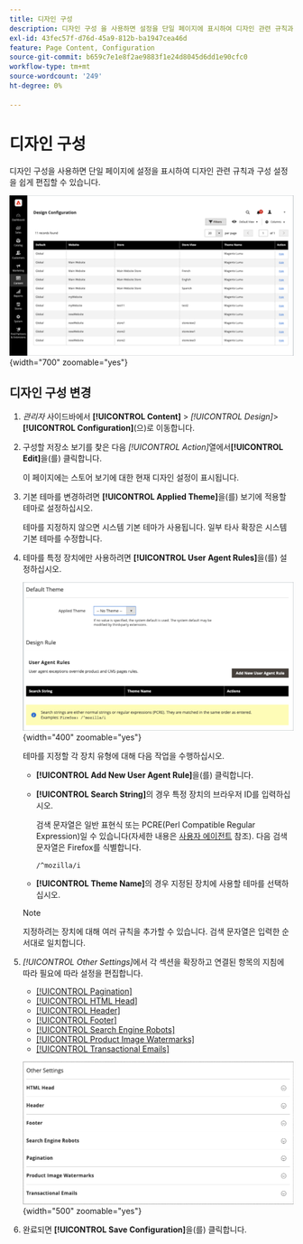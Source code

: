 ```yaml
---
title: 디자인 구성
description: 디자인 구성 을 사용하면 설정을 단일 페이지에 표시하여 디자인 관련 규칙과 구성 설정을 쉽게 편집할 수 있습니다.
exl-id: 43fec57f-d76d-45a9-812b-ba1947cea46d
feature: Page Content, Configuration
source-git-commit: b659c7e1e8f2ae9883f1e24d8045d6dd1e90cfc0
workflow-type: tm+mt
source-wordcount: '249'
ht-degree: 0%

---
```


# 디자인 구성

디자인 구성을 사용하면 단일 페이지에 설정을 표시하여 디자인 관련 규칙과 구성 설정을 쉽게 편집할 수 있습니다.

![디자인 구성 페이지](./assets/configuration.png){width="700" zoomable="yes"}

## 디자인 구성 변경

1. _관리자_ 사이드바에서 **[!UICONTROL Content]** > _[!UICONTROL Design]_>**[!UICONTROL Configuration]**(으)로 이동합니다.

1. 구성할 저장소 보기를 찾은 다음 _[!UICONTROL Action]_&#x200B;열에서&#x200B;**[!UICONTROL Edit]**&#x200B;을(를) 클릭합니다.

   이 페이지에는 스토어 보기에 대한 현재 디자인 설정이 표시됩니다.

1. 기본 테마를 변경하려면 **[!UICONTROL Applied Theme]**&#x200B;을(를) 보기에 적용할 테마로 설정하십시오.

   테마를 지정하지 않으면 시스템 기본 테마가 사용됩니다. 일부 타사 확장은 시스템 기본 테마를 수정합니다.

1. 테마를 특정 장치에만 사용하려면 **[!UICONTROL User Agent Rules]**&#x200B;을(를) 설정하십시오.

   ![사용자 에이전트 규칙](./assets/configuration-user-agent-rules.png){width="400" zoomable="yes"}

   테마를 지정할 각 장치 유형에 대해 다음 작업을 수행하십시오.

   - **[!UICONTROL Add New User Agent Rule]**&#x200B;을(를) 클릭합니다.

   - **[!UICONTROL Search String]**&#x200B;의 경우 특정 장치의 브라우저 ID를 입력하십시오.

     검색 문자열은 일반 표현식 또는 PCRE(Perl Compatible Regular Expression)일 수 있습니다(자세한 내용은 [사용자 에이전트](https://en.wikipedia.org/wiki/User_agent) 참조). 다음 검색 문자열은 Firefox를 식별합니다.

         /^mozilla/i
     
   - **[!UICONTROL Theme Name]**&#x200B;의 경우 지정된 장치에 사용할 테마를 선택하십시오.

   >[!NOTE]
   >
   >지정하려는 장치에 대해 여러 규칙을 추가할 수 있습니다. 검색 문자열은 입력한 순서대로 일치합니다.

1. _[!UICONTROL Other Settings]_&#x200B;에서 각 섹션을 확장하고 연결된 항목의 지침에 따라 필요에 따라 설정을 편집합니다.

   - [[!UICONTROL Pagination]](../catalog/navigation-product-listings.md#pagination-controls)
   - [[!UICONTROL HTML Head]](page-setup.md#html-head)
   - [[!UICONTROL Header]](page-setup.md#header)
   - [[!UICONTROL Footer]](page-setup.md#footer)
   - [[!UICONTROL Search Engine Robots]](../merchandising-promotions/seo-overview.md#search-engine-robots)
   - [[!UICONTROL Product Image Watermarks]](../catalog/product-image.md#watermarks)
   - [[!UICONTROL Transactional Emails]](../systems/email-templates.md#configure-email-templates)

   ![디자인에 영향을 주는 다른 설정](./assets/configuration-other-settings.png){width="500" zoomable="yes"}

1. 완료되면 **[!UICONTROL Save Configuration]**&#x200B;을(를) 클릭합니다.
